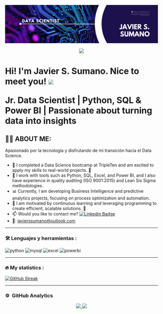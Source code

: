 
<div id="header" align="center">
  <img decoding="async" src="https://github.com/javiersumano/javiersumano/blob/main/Javier%20Sumano%20banner.png" width="800"/>
</div>

<div align="center">
  
[![](https://img.shields.io/badge/LinkedIn-0077B5?style=for-the-badge&logo=linkedin&logoColor=white)](https://www.linkedin.com/in/javiersanchezsumano/)

</div>

<h1>
  Hi! I'm Javier S. Sumano. Nice to meet you!
   <img decoding="async" src="https://media.giphy.com/media/hvRJCLFzcasrR4ia7z/giphy.gif" width="30px"/>
  
  **Jr. Data Scientist | Python, SQL & Power BI | Passionate about turning data into insights**
 
</h1>


## 👨‍💻 ABOUT ME:
Apasionado por la tecnología y disfrutando de mi transición hacia el Data Science.

* 🔭 I completed a Data Science bootcamp at TripleTen and am excited to apply my skills to real-world projects. 💪
* 🌱 I work with tools such as Python, SQL, Excel, and Power BI, and I also have experience in quality auditing (ISO 9001:2015) and Lean Six Sigma methodologies.
* 📊 Currently, I am developing Business Intelligence and predictive analytics projects, focusing on process optimization and automation.
* 💓 I am motivated by continuous learning and leveraging programming to create efficient, scalable solutions. 🚀
*  :mailbox: Would you like to contact me? [![Linkedin Badge](https://img.shields.io/badge/-Javier_Sánchez_Sumano-blue?style=flat&logo=Linkedin&logoColor=white)](https://github.com/javiersumano/javiersumano/)
* 📧: javierssumano@outlook.com 
---

### :hammer_and_wrench: Lenguajes y herramientas :

<div id="header" align="left">
    <img decoding="async" src="https://img.shields.io/badge/Python-3776AB?style=for-the-badge&logo=python&logoColor=white" alt="python"/>
  </a>
    <img decoding="async" src="https://img.shields.io/badge/MySQL-6DB33F?style=for-the-badge&logo=mysql&logoColor=white" alt="mysql"/>
  </a>
 <img decoding="async" src="https://img.shields.io/badge/Microsoft_Excel-217346?style=for-the-badge&logo=microsoft-excel&logoColor=white" alt="excel"/>
  </a>
 <img decoding="async" src="https://img.shields.io/badge/Power_BI-FFBE00?style=for-the-badge&logo=Power-BI&logoColor=white" alt="powerbi"/>
  </a>

</div>

---
### :fire:  My statistics :

[![GitHub Streak](http://github-readme-streak-stats.herokuapp.com?user=javiersumano&theme=dark&background=000000)](https://git.io/streak-stats)

---
### ⚙️ &nbsp;GitHub Analytics

<p align="center">
<a href="https://github.com/javiersumano">
  <img height="180em" src="https://github-readme-stats-eight-theta.vercel.app/api?username=javiersumano&show_icons=true&theme=algolia&include_all_commits=true&count_private=true"/>
  <img height="180em" src="https://github-readme-stats-eight-theta.vercel.app/api/top-langs/?username=javiersumano&layout=compact&langs_count=8&theme=algolia"/>
</a>
</p> 
